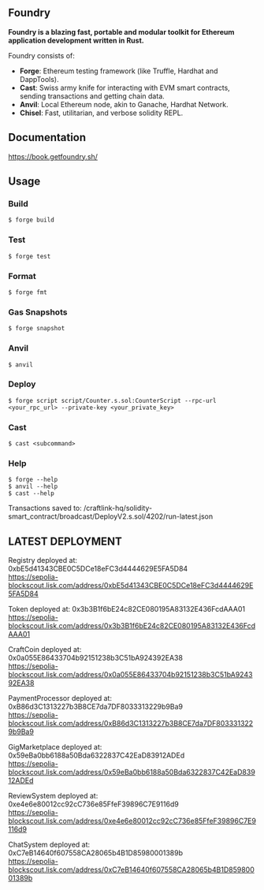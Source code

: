 ## Foundry

**Foundry is a blazing fast, portable and modular toolkit for Ethereum application development written in Rust.**

Foundry consists of:

-   **Forge**: Ethereum testing framework (like Truffle, Hardhat and DappTools).
-   **Cast**: Swiss army knife for interacting with EVM smart contracts, sending transactions and getting chain data.
-   **Anvil**: Local Ethereum node, akin to Ganache, Hardhat Network.
-   **Chisel**: Fast, utilitarian, and verbose solidity REPL.

## Documentation

https://book.getfoundry.sh/

## Usage

### Build

```shell
$ forge build
```

### Test

```shell
$ forge test
```

### Format

```shell
$ forge fmt
```

### Gas Snapshots

```shell
$ forge snapshot
```

### Anvil

```shell
$ anvil
```

### Deploy

```shell
$ forge script script/Counter.s.sol:CounterScript --rpc-url <your_rpc_url> --private-key <your_private_key>
```

### Cast

```shell
$ cast <subcommand>
```

### Help

```shell
$ forge --help
$ anvil --help
$ cast --help
```
Transactions saved to: /craftlink-hq/solidity-smart_contract/broadcast/DeployV2.s.sol/4202/run-latest.json

## LATEST DEPLOYMENT

Registry deployed at: 0xbE5d41343CBE0C5DCe18eFC3d4444629E5FA5D84  
https://sepolia-blockscout.lisk.com/address/0xbE5d41343CBE0C5DCe18eFC3d4444629E5FA5D84

Token deployed at: 0x3b3B1f6bE24c82CE080195A83132E436FcdAAA01   
https://sepolia-blockscout.lisk.com/address/0x3b3B1f6bE24c82CE080195A83132E436FcdAAA01

CraftCoin deployed at: 0x0a055E86433704b92151238b3C51bA924392EA38   
https://sepolia-blockscout.lisk.com/address/0x0a055E86433704b92151238b3C51bA924392EA38

PaymentProcessor deployed at: 0xB86d3C1313227b3B8CE7da7DF8033313229b9Ba9    
https://sepolia-blockscout.lisk.com/address/0xB86d3C1313227b3B8CE7da7DF8033313229b9Ba9

GigMarketplace deployed at: 0x59eBa0bb6188a50Bda6322837C42EaD83912ADEd  
https://sepolia-blockscout.lisk.com/address/0x59eBa0bb6188a50Bda6322837C42EaD83912ADEd

ReviewSystem deployed at: 0xe4e6e80012cc92cC736e85FfeF39896C7E9116d9    
https://sepolia-blockscout.lisk.com/address/0xe4e6e80012cc92cC736e85FfeF39896C7E9116d9

ChatSystem deployed at: 0xC7eB14640f607558CA28065b4B1D85980001389b  
https://sepolia-blockscout.lisk.com/address/0xC7eB14640f607558CA28065b4B1D85980001389b